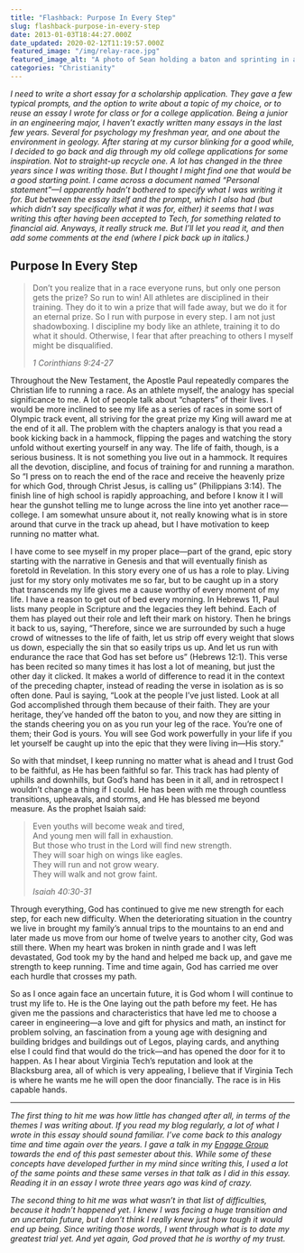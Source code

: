```yaml
---
title: "Flashback: Purpose In Every Step"
slug: flashback-purpose-in-every-step
date: 2013-01-03T18:44:27.000Z
date_updated: 2020-02-12T11:19:57.000Z
featured_image: "/img/relay-race.jpg"
featured_image_alt: "A photo of Sean holding a baton and sprinting in a track meet"
categories: "Christianity"
---
```


*I need to write a short essay for a scholarship application. They gave a few typical prompts, and the option to write about a topic of my choice, or to reuse an essay I wrote for class or for a college application. Being a junior in an engineering major, I haven’t exactly written many essays in the last few years. Several for psychology my freshman year, and one about the environment in geology. After staring at my cursor blinking for a good while, I decided to go back and dig through my old college applications for some inspiration. Not to straight-up recycle one. A lot has changed in the three years since I was writing those. But I thought I might find one that would be a good starting point. I came across a document named “Personal statement”—I apparently hadn’t bothered to specify what I was writing it for. But between the essay itself and the prompt, which I also had (but which didn’t say specifically what it was for, either) it seems that I was writing this after having been accepted to Tech, for something related to financial aid. Anyways, it really struck me. But I’ll let you read it, and then add some comments at the end (where I pick back up in italics.)*

## Purpose In Every Step

> Don’t you realize that in a race everyone runs, but only one person gets the prize? So run to win! All athletes are disciplined in their training. They do it to win a prize that will fade away, but we do it for an eternal prize. So I run with purpose in every step. I am not just shadowboxing. I discipline my body like an athlete, training it to do what it should. Otherwise, I fear that after preaching to others I myself might be disqualified.
> 
> <cite>1 Corinthians 9:24-27</cite>

Throughout the New Testament, the Apostle Paul repeatedly compares the Christian life to running a race. As an athlete myself, the analogy has special significance to me. A lot of people talk about “chapters” of their lives. I would be more inclined to see my life as a series of races in some sort of Olympic track event, all striving for the great prize my King will award me at the end of it all. The problem with the chapters analogy is that you read a book kicking back in a hammock, flipping the pages and watching the story unfold without exerting yourself in any way. The life of faith, though, is a serious business. It is not something you live out in a hammock. It requires all the devotion, discipline, and focus of training for and running a marathon. So “I press on to reach the end of the race and receive the heavenly prize for which God, through Christ Jesus, is calling us” (Philippians 3:14). The finish line of high school is rapidly approaching, and before I know it I will hear the gunshot telling me to lunge across the line into yet another race—college. I am somewhat unsure about it, not really knowing what is in store around that curve in the track up ahead, but I have motivation to keep running no matter what.

I have come to see myself in my proper place—part of the grand, epic story starting with the narrative in Genesis and that will eventually finish as foretold in Revelation. In this story every one of us has a role to play. Living just for my story only motivates me so far, but to be caught up in a story that transcends my life gives me a cause worthy of every moment of my life. I have a reason to get out of bed every morning. In Hebrews 11, Paul lists many people in Scripture and the legacies they left behind. Each of them has played out their role and left their mark on history. Then he brings it back to us, saying, “Therefore, since we are surrounded by such a huge crowd of witnesses to the life of faith, let us strip off every weight that slows us down, especially the sin that so easily trips us up. And let us run with endurance the race that God has set before us” (Hebrews 12:1). This verse has been recited so many times it has lost a lot of meaning, but just the other day it clicked. It makes a world of difference to read it in the context of the preceding chapter, instead of reading the verse in isolation as is so often done. Paul is saying, “Look at the people I’ve just listed. Look at all God accomplished through them because of their faith. They are your heritage, they’ve handed off the baton to you, and now they are sitting in the stands cheering you on as you run your leg of the race. You’re one of them; their God is yours. You will see God work powerfully in your life if you let yourself be caught up into the epic that they were living in—His story.”

So with that mindset, I keep running no matter what is ahead and I trust God to be faithful, as He has been faithful so far. This track has had plenty of uphills and downhills, but God’s hand has been in it all, and in retrospect I wouldn’t change a thing if I could. He has been with me through countless transitions, upheavals, and storms, and He has blessed me beyond measure. As the prophet Isaiah said:

> Even youths will become weak and tired,  
> And young men will fall in exhaustion.  
> But those who trust in the Lord will find new strength.  
> They will soar high on wings like eagles.  
> They will run and not grow weary.  
> They will walk and not grow faint.
> 
> <cite>Isaiah 40:30-31</cite>

Through everything, God has continued to give me new strength for each step, for each new difficulty. When the deteriorating situation in the country we live in brought my family’s annual trips to the mountains to an end and later made us move from our home of twelve years to another city, God was still there. When my heart was broken in ninth grade and I was left devastated, God took my by the hand and helped me back up, and gave me strength to keep running. Time and time again, God has carried me over each hurdle that crosses my path.

So as I once again face an uncertain future, it is God whom I will continue to trust my life to. He is the One laying out the path before my feet. He has given me the passions and characteristics that have led me to choose a career in engineering—a love and gift for physics and math, an instinct for problem solving, an fascination from a young age with designing and building bridges and buildings out of Legos, playing cards, and anything else I could find that would do the trick—and has opened the door for it to happen. As I hear about Virginia Tech’s reputation and look at the Blacksburg area, all of which is very appealing, I believe that if Virginia Tech is where he wants me he will open the door financially. The race is in His capable hands.

---

*The first thing to hit me was how little has changed after all, in terms of the themes I was writing about. If you read my blog regularly, a lot of what I wrote in this essay should sound familiar. I’ve come back to this analogy time and time again over the years. I gave a talk in my [Engage Group](http://nlcf.net/get-involved/engage-groups/) towards the end of this past semester about this. While some of these concepts have developed further in my mind since writing this, I used a lot of the same points and these same verses in that talk as I did in this essay. Reading it in an essay I wrote three years ago was kind of crazy.*

*The second thing to hit me was what wasn’t in that list of difficulties, because it hadn’t happened yet. I knew I was facing a huge transition and an uncertain future, but I don’t think I really knew just how tough it would end up being. Since writing those words, I went through what is to date my greatest trial yet. And yet again, God proved that he is worthy of my trust.*

